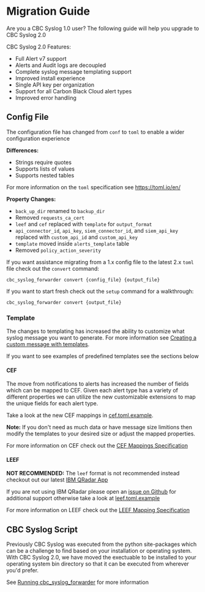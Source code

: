 
# Migration Guide

Are you a CBC Syslog 1.0 user? The following guide will help you upgrade to CBC Syslog 2.0

CBC Syslog 2.0 Features:
* Full Alert v7 support
* Alerts and Audit logs are decoupled
* Complete syslog message templating support
* Improved install experience
* Single API key per organization
* Support for all Carbon Black Cloud alert types
* Improved error handling

## Config File

The configuration file has changed from `conf` to `toml` to enable a wider configuration experience

**Differences:**
* Strings require quotes
* Supports lists of values
* Supports nested tables

For more information on the `toml` specification see https://toml.io/en/

**Property Changes:**
* `back_up_dir` renamed to `backup_dir`
* Removed `requests_ca_cert`
* `leef` and `cef` replaced with `template` for `output_format`
* `api_connector_id`, `api_key`, `siem_connector_id`, and `siem_api_key` replaced with `custom_api_id` and `custom_api_key`
* `template` moved inside `alerts_template` table
* Removed `policy_action_severity`


If you want assistance migrating from a 1.x config file to the latest 2.x `toml` file check out the `convert` command:
```
cbc_syslog_forwarder convert {config_file} {output_file}
```

If you want to start fresh check out the `setup` command for a walkthrough:
```
cbc_syslog_forwarder convert {output_file}
```

### Template

The changes to templating has increased the ability to customize what syslog message you want to generate. For more information see [Creating a custom message with templates](README.md#creating-a-custom-message-with-templates).

If you want to see examples of predefined templates see the sections below

#### CEF

The move from notifications to alerts has increased the number of fields which can be mapped to CEF. Given each alert type has a variety of different properties we can utilize the new customizable extensions to map the unique fields for each alert type.

Take a look at the new CEF mappings in [cef.toml.example](/examples/cef.toml.example).

**Note:** If you don't need as much data or have message size limitions then modify the templates to your desired size or adjust the mapped properties.

For more information on CEF check out the [CEF Mappings Specification](https://www.microfocus.com/documentation/arcsight/arcsight-smartconnectors-8.3/cef-implementation-standard/#CEF/Chapter%202%20ArcSight%20Extension.htm?TocPath=_____3)

#### LEEF

**NOT RECOMMENDED:** The `leef` format is not recommended instead checkout out our latest [IBM QRadar App](https://developer.carbonblack.com/reference/carbon-black-cloud/integrations/qradar-app)


If you are not using IBM QRadar please open an [issue on Github](https://github.com/carbonblack/cbc-syslog/issues) for additional support otherwise take a look at [leef.toml.example](/examples/leef.toml.example)

For more information on LEEF check out the [LEEF Mapping Specification](https://www.ibm.com/docs/en/dsm?topic=overview-predefined-leef-event-attributes)


## CBC Syslog Script

Previously CBC Syslog was executed from the python site-packages which can be a challenge to find based on your installation or operating system. With CBC Syslog 2.0, we have moved the exectuable to be installed to your operating system bin directory so that it can be executed from wherever you'd prefer.

See [Running cbc_syslog_forwarder](README.md#running-cbc_syslog_forwarder) for more information
